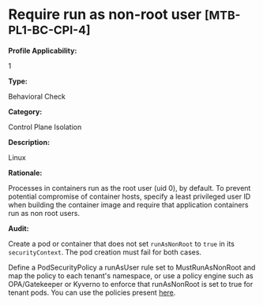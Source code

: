 # Require run as non-root user <small>[MTB-PL1-BC-CPI-4] </small>

**Profile Applicability:**

1

**Type:**

Behavioral Check

**Category:**

Control Plane Isolation

**Description:**

Linux

**Rationale:**

Processes in containers run as the root user (uid 0), by default. To prevent potential compromise of container hosts, specify a least privileged user ID when building the container image and require that application containers run as non root users.

**Audit:**

Create a pod or container that does not set `runAsNonRoot` to `true` in its `securityContext`. The pod creation must fail for both cases.

Define a PodSecurityPolicy a runAsUser rule set to MustRunAsNonRoot and map the policy to each tenant&#39;s namespace, or use a policy engine such as OPA/Gatekeeper or Kyverno to enforce that runAsNonRoot is set to true for tenant pods. You can use the policies present [here](https://github.com/kubernetes-sigs/multi-tenancy/tree/master/benchmarks/kubectl-mtb/test/policies).

